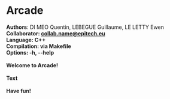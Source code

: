 # Arcade
<b>Authors</b>: DI MEO Quentin, LEBEGUE Guillaume, LE LETTY Ewen<br>
<b>Collaborator<b>: collab.name@epitech.eu<br>
<b>Language</b>: C++<br>
<b>Compilation</b>: via Makefile<br>
<b>Options</b>: -h, --help<br>
<br>
Welcome to Arcade!<br>
<br>
Text<br>
<br>
Have fun!